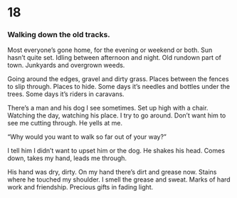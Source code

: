 # 18

### Walking down the old tracks.

Most everyone’s gone home, for the evening or weekend or both. Sun hasn’t quite set. Idling between afternoon and night. Old rundown part of town. Junkyards and overgrown weeds.

Going around the edges, gravel and dirty grass. Places between the fences to slip through. Places to hide. Some days it’s needles and bottles under the trees. Some days it’s riders in caravans. 

There’s a man and his dog I see sometimes. Set up high with a chair. Watching the day, watching his place. I try to go around. Don’t want him to see me cutting through. He yells at me.

“Why would you want to walk so far out of your way?”

I tell him I didn’t want to upset him or the dog. He shakes his head. Comes down, takes my hand, leads me through.

His hand was dry, dirty. On my hand there’s dirt and grease now. Stains where he touched my shoulder. I smell the grease and sweat. Marks of hard work and friendship. Precious gifts in fading light.